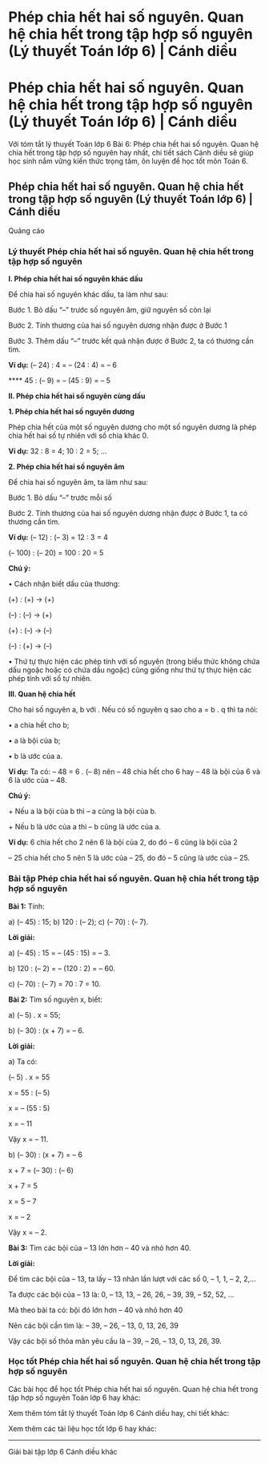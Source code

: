 # Phép chia hết hai số nguyên. Quan hệ chia hết trong tập hợp số nguyên (Lý thuyết Toán lớp 6) | Cánh diều

# Phép chia hết hai số nguyên. Quan hệ chia hết trong tập hợp số nguyên (Lý thuyết Toán lớp 6) | Cánh diều

Với tóm tắt lý thuyết Toán lớp 6 Bài 6: Phép chia hết hai số nguyên. Quan hệ chia hết trong tập hợp số nguyên hay nhất, chi tiết sách Cánh diều sẽ giúp học sinh nắm vững kiến thức trọng tâm, ôn luyện để học tốt môn Toán 6.

## Phép chia hết hai số nguyên. Quan hệ chia hết trong tập hợp số nguyên (Lý thuyết Toán lớp 6) | Cánh diều

Quảng cáo

### **Lý thuyết Phép chia hết hai số nguyên. Quan hệ chia hết trong tập hợp số nguyên**

**I. Phép chia hết hai số nguyên khác dấu**

Để chia hai số nguyên khác dấu, ta làm như sau:

Bước 1. Bỏ dấu “–” trước số nguyên âm, giữ nguyên số còn lại

Bước 2. Tính thương của hai số nguyên dương nhận được ở Bước 1

Bước 3. Thêm dấu “–” trước kết quả nhận được ở Bước 2, ta có thương cần tìm.

**Ví dụ:** (– 24) : 4 = – (24 : 4) = – 6 

**** 45 : (– 9) = – (45 : 9) = – 5 

**II. Phép chia hết hai số nguyên cùng dấu**

**1\. Phép chia hết hai số nguyên dương**

Phép chia hết của một số nguyên dương cho một số nguyên dương là phép chia hết hai số tự nhiên với số chia khác 0. 

**Ví dụ:** 32 : 8 = 4; 10 : 2 = 5; …

**2\. Phép chia hết hai số nguyên âm**

Để chia hai số nguyên âm, ta làm như sau:

Bước 1. Bỏ dấu “–” trước mỗi số

Bước 2. Tính thương của hai số nguyên dương nhận được ở Bước 1, ta có thương cần tìm.

**Ví dụ:** (– 12) : (– 3) = 12 : 3 = 4

(– 100) : (– 20) = 100 : 20 = 5 

**Chú ý:**

• Cách nhận biết dấu của thương:

(+) : (+) → (+)

(–) : (–) → (+)

(+) : (–) → (–)

(–) : (+) → (–)

• Thứ tự thực hiện các phép tính với số nguyên (trong biểu thức không chứa dấu ngoặc hoặc có chứa dấu ngoặc) cũng giống như thứ tự thực hiện các phép tính với số tự nhiên.

**III. Quan hệ chia hết**

Cho hai số nguyên a, b với . Nếu có số nguyên q sao cho a = b . q thì ta nói:

• a chia hết cho b;

• a là bội của b;

• b là ước của a.

**Ví dụ:** Ta có: – 48 = 6 . (– 8) nên – 48 chia hết cho 6 hay – 48 là bội của 6 và 6 là ước của – 48. 

**Chú ý:**

\+ Nếu a là bội của b thì – a cũng là bội của b.

\+ Nếu b là ước của a thì – b cũng là ước của a. 

**Ví dụ:** 6 chia hết cho 2 nên 6 là bội của 2, do đó – 6 cũng là bội của 2

– 25 chia hết cho 5 nên 5 là ước của – 25, do đó – 5 cũng là ước của – 25. 

### **Bài tập Phép chia hết hai số nguyên. Quan hệ chia hết trong tập hợp số nguyên**

**Bài 1:** Tính: 

a) (– 45) : 15; b) 120 : (– 2); c) (– 70) : (– 7).

**Lời giải:**

a) (– 45) : 15 = – (45 : 15) = – 3.

b) 120 : (– 2) = – (120 : 2) = – 60.

c) (– 70) : (– 7) = 70 : 7 = 10. 

**Bài 2:** Tìm số nguyên x, biết: 

a) (– 5) . x = 55; 

b) (– 30) : (x + 7) = – 6. 

**Lời giải:**

a) Ta có:

(– 5) . x = 55 

x = 55 : (– 5)

x = – (55 : 5) 

x = – 11

Vậy x = – 11. 

b) (– 30) : (x + 7) = – 6 

x + 7 = (– 30) : (– 6) 

x + 7 = 5 

x = 5 – 7 

x = – 2 

Vậy x = – 2. 

**Bài 3:** Tìm các bội của – 13 lớn hơn – 40 và nhỏ hơn 40.

**Lời giải:**

Để tìm các bội của – 13, ta lấy – 13 nhân lần lượt với các số 0, – 1, 1, – 2, 2,… 

Ta được các bội của – 13 là: 0, – 13, 13, – 26, 26, – 39, 39, – 52, 52, ...

Mà theo bài ta có: bội đó lớn hơn – 40 và nhỏ hơn 40

Nên các bội cần tìm là: – 39, – 26, – 13, 0, 13, 26, 39

Vậy các bội số thỏa mãn yêu cầu là – 39, – 26, – 13, 0, 13, 26, 39. 

### **Học tốt Phép chia hết hai số nguyên. Quan hệ chia hết trong tập hợp số nguyên**

Các bài học để học tốt Phép chia hết hai số nguyên. Quan hệ chia hết trong tập hợp số nguyên Toán lớp 6 hay khác:

Xem thêm tóm tắt lý thuyết Toán lớp 6 Cánh diều hay, chi tiết khác:

Xem thêm các tài liệu học tốt lớp 6 hay khác:

* * *

Giải bài tập lớp 6 Cánh diều khác
